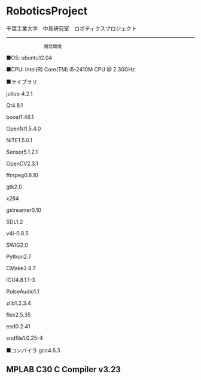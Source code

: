 RoboticsProject
==========

千葉工業大学　中島研究室　ロボティクスプロジェクト

--------------------------------------------------
                  開発環境

■OS: ubuntu12.04

■CPU: Intel(R) Core(TM) i5-2410M CPU @ 2.30GHz

■ライブラリ

julius-4.2.1

Qt4.8.1

boost1.46.1

OpenNI1.5.4.0

NiTE1.5.0.1

Sensor5.1.2.1

OpenCV2.3.1

ffmpeg0.8.10

gtk2.0

x264

gstreamer0.10

SDL1.2

v4l-0.8.5

SWIG2.0

Python2.7

CMake2.8.7

ICU4.8.1.1-3

PulseAudio1.1

zlib1.2.3.4

flex2.5.35

esd0.2.41

sndfile1.0.25-4

■コンパイラ
gcc4.6.3

MPLAB C30 C Compiler v3.23
---------------------------------------------------
